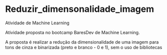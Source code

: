 # Reduzir_dimensonalidade_imagem
Atividade de Machine Learning

Atividade proposta no bootcamp BaresDev de Machine Learning.

A proposta é realizar a redução da dimensionalidade de uma imagem para tons de cinza e binarizada (preto e branco - 0 e 1), sem o uso de bibliotecas   
